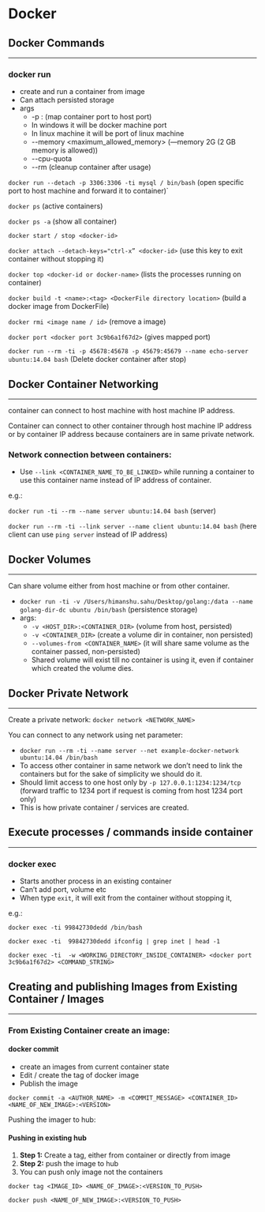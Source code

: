 # Docker

## Docker Commands

----

### docker run
* create and run a container from image
* Can attach persisted storage
* args
    * -p <docker-host-port>:<container-port> (map container port to host port)
    * In windows it will be docker machine port
    * In linux machine it will be port of linux machine
    * --memory <maximum_allowed_memory> (—memory 2G (2 GB memory is allowed))
    * --cpu-quota <quora>
    * --rm (cleanup container after usage)

`docker run --detach -p 3306:3306 -ti mysql / bin/bash` (open specific port to host machine and forward it to container)`

`docker ps` (active containers)

`docker ps -a` (show all container)

`docker start / stop <docker-id>`

`docker attach --detach-keys="ctrl-x” <docker-id>` (use this key to exit container without stopping it)

`docker top <docker-id or docker-name>` (lists the processes running on container)

`docker build -t <name>:<tag> <DockerFile directory location>` (build a docker image from DockerFile)

`docker rmi <image name / id>` (remove a image)

`docker port <docker port 3c9b6a1f67d2>` (gives mapped port)

`docker run --rm -ti -p 45678:45678 -p 45679:45679 --name echo-server ubuntu:14.04 bash` (Delete docker container after stop)

## Docker Container Networking

---

container can connect to host machine with host machine IP address.

Container can connect to other container through host machine IP address or by container IP address because containers are in same private network.

### Network connection between containers:
* Use `--link <CONTAINER_NAME_TO_BE_LINKED>` while running a container to use this container name instead of IP address of container.

e.g.:

`docker run -ti --rm --name server ubuntu:14.04 bash`     (server)

`docker run --rm -ti --link server --name client ubuntu:14.04 bash` (here client can use `ping server` instead of IP address)


## Docker Volumes

---


Can share volume either from host machine or from other container.
* `docker run -ti -v /Users/himanshu.sahu/Desktop/golang:/data --name golang-dir-dc ubuntu /bin/bash`  (persistence storage)
* args:
    * `-v <HOST_DIR>:<CONTAINER_DIR>` (volume from host, persisted)
    * `-v <CONTAINER_DIR>` (create a volume dir in container, non persisted)
    * `--volumes-from <CONTAINER_NAME>` (it will share same volume as the container passed, non-persisted)
    * Shared volume will exist till no container is using it, even if container which created the volume dies.

## Docker Private Network

---


Create a private network: `docker network <NETWORK_NAME>`

You can connect to any network using net parameter:
* `docker run --rm -ti --name server --net example-docker-network ubuntu:14.04 /bin/bash`
* To access other container in same network we don’t need to link the containers but for the sake of simplicity we should do it.
* Should limit access to one host only by `-p 127.0.0.1:1234:1234/tcp` (forward traffic to 1234 port if request is coming from host 1234 port only)
* This is how private container / services are created.

## Execute processes / commands inside container
---

### docker exec
* Starts another process in an existing container
* Can’t add port, volume etc
* When type `exit`, it will exit from the container without stopping  it,

e.g.:

`docker exec -ti 99842730dedd /bin/bash`

`docker exec -ti  99842730dedd ifconfig | grep inet | head -1`

`docker exec -ti  -w <WORKING_DIRECTORY_INSIDE_CONTAINER> <docker port 3c9b6a1f67d2> <COMMAND_STRING>`

## Creating and publishing Images from Existing Container / Images
---

### From Existing Container create an image:

#### docker commit
* create an images from current container state
* Edit / create the tag of docker image
* Publish the image

`docker commit -a <AUTHOR_NAME> -m <COMMIT_MESSAGE> <CONTAINER_ID> <NAME_OF_NEW_IMAGE>:<VERSION>`

Pushing the imager to hub:

#### Pushing in existing hub
1. **Step 1:** Create a tag, either from container or directly from image
2. **Step 2:** push the image to hub
3. You can push only image not the containers

`docker tag <IMAGE_ID> <NAME_OF_IMAGE>:<VERSION_TO_PUSH>`

`docker push <NAME_OF_NEW_IMAGE>:<VERSION_TO_PUSH>`











